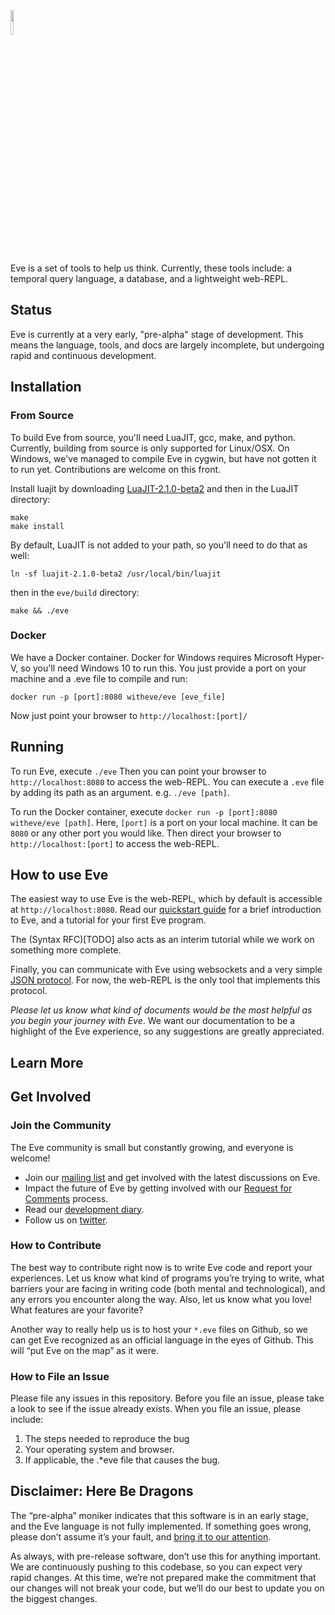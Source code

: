 <img src="http://www.witheve.com/logo.png" width="10%">

Eve is a set of tools to help us think. Currently, these tools include: a temporal query language, a database, and a lightweight web-REPL.

## Status

Eve is currently at a very early, "pre-alpha" stage of development. This means the language, tools, and docs are largely incomplete, but undergoing rapid and continuous development. 

## Installation

### From Source

To build Eve from source, you'll need LuaJIT, gcc, make, and python. Currently, building from source is only supported for Linux/OSX. On Windows, we've managed to compile Eve in cygwin, but have not gotten it to run yet. Contributions are welcome on this front.

Install luajit by downloading [LuaJIT-2.1.0-beta2](http://luajit.org/download.html) and then in the LuaJIT directory:

```
make
make install
```

By default, LuaJIT is not added to your path, so you'll need to do that as well:

```
ln -sf luajit-2.1.0-beta2 /usr/local/bin/luajit
```

then in the `eve/build` directory:

```
make && ./eve
```

### Docker

We have a Docker container. Docker for Windows requires Microsoft Hyper-V, so you'll need Windows 10 to run this. You just provide a port on your machine and a .eve file to compile and run:

```
docker run -p [port]:8080 witheve/eve [eve_file]
```

Now just point your browser to `http://localhost:[port]/`

## Running

To run Eve, execute `./eve` Then you can point your browser to `http://localhost:8080` to access the web-REPL. You can execute a `.eve` file by adding its path as an argument. e.g. `./eve [path]`.

To run the Docker container, execute `docker run -p [port]:8080 witheve/eve [path]`. Here, `[port]` is a port on your local machine. It can be `8080` or any other port you would like. Then direct your browser to `http://localhost:[port]` to access the web-REPL.

## How to use Eve

The easiest way to use Eve is the web-REPL, which by default is accessible at `http://localhost:8080`. Read our [quickstart guide](TODO) for a brief introduction to Eve, and a tutorial for your first Eve program.

The (Syntax RFC)[TODO] also acts as an interim tutorial while we work on something more complete.

Finally, you can communicate with Eve using websockets and a very simple [JSON protocol](TODO). For now, the web-REPL is the only tool that implements this protocol. 

*Please let us know what kind of documents would be the most helpful as you begin your journey with Eve*. We want our documentation to be a highlight of the Eve experience, so any suggestions are greatly appreciated.

## Learn More

## Get Involved

### Join the Community

The Eve community is small but constantly growing, and everyone is welcome!

- Join our [mailing list](https://groups.google.com/forum/#!forum/eve-talk) and get involved with the latest discussions on Eve.
- Impact the future of Eve by getting involved with our [Request for Comments](https://github.com/witheve/rfcs) process.
- Read our [development diary](http://incidentalcomplexity.com/).
- Follow us on [twitter](https://twitter.com/with_eve).

### How to Contribute

The best way to contribute right now is to write Eve code and report your experiences. Let us know what kind of programs you’re trying to write, what barriers your are facing in writing code (both mental and technological), and any errors you encounter along the way. Also, let us know what you love! What features are your favorite?

Another way to really help us is to host your `*.eve` files on Github, so we can get Eve recognized as an official language in the eyes of Github. This will “put Eve on the map” as it were.

### How to File an Issue

Please file any issues in this repository. Before you file an issue, please take a look to see if the issue already exists. When you file an issue, please include:

1. The steps needed to reproduce the bug
2. Your operating system and browser.
3. If applicable, the .*eve file that causes the bug.

## Disclaimer: Here Be Dragons

The “pre-alpha” moniker indicates that this software is in an early stage, and the Eve language is not fully implemented. If something goes wrong, please don’t assume it’s your fault, and [bring it to our attention](https://github.com/witheve/Eve/issues).

As always, with pre-release software, don’t use this for anything important. We are continuously pushing to this codebase, so you can expect very rapid changes. At this time, we’re not prepared make the commitment that our changes will not break your code, but we’ll do our best to update you on the biggest changes.
